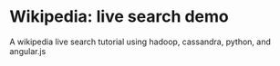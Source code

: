 Wikipedia: live search demo
=========

A wikipedia live search tutorial using hadoop, cassandra, python, and angular.js
